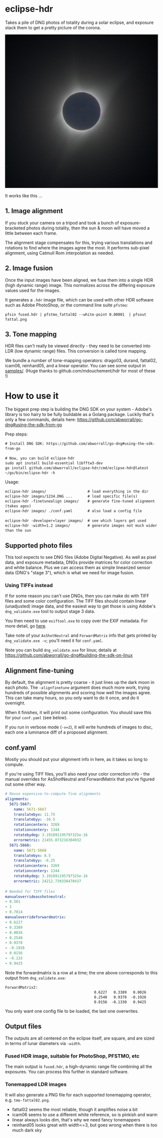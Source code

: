 # eclipse-hdr

Takes a pile of DNG photos of totality during a solar eclipse, and
exposure stack them to get a pretty picture of the corona.

![fattal02](https://github.com/abworrall/eclipse-hdr/blob/master/samples/thumb/tmo-fattal02.png)

It works like this ...

## 1. Image alignment

If you stuck your camera on a tripod and took a bunch of
exposure-bracketed photos during totality, then the sun & moon will
have moved a little between each frame.

The alignment stage compensates for this, trying various translations
and rotations to find where the images agree the most. It performs
sub-pixel alignment, using Catmull Rom interpolation as needed.

## 2. Image fusion

Once the input images have been aligned, we fuse them into a single
HDR (high dynamic range) image. This normalizes across the differing
exposure values used for the images.

It generates a `.hdr` image file, which can be used with other HDR
software such as Adobe PhotoShop, or the command line suite `pfstmo`:

    pfsin fused.hdr | pfstmo_fattal02 --white-point 0.00001  | pfsout fattal.png

## 3. Tone mapping

HDR files can't really be viewed directly - they need to be converted
into LDR (low dynamic range) files. This conversion is called tone
mapping.

We bundle a number of tone-mapping operators: drago03, durand,
fattal02, icam06, reinhard05, and a linear operator. You can see some
output in [samples/](samples/README.md). (Huge thanks to
github.com/mdouchement/hdr for most of these !)

# How to use it

The biggest prep step is building the DNG SDK on your system - Adobe's
library is too hairy to be fully buildable as a Golang package.
Luckily that's only a few commands, details here:
https://github.com/abworrall/go-dng#using-the-sdk-from-go

Prep steps:

    # Install DNG SDK: https://github.com/abworrall/go-dng#using-the-sdk-from-go

    # Now, you can build eclipse-hdr
    sudo apt install build-essential libfftw3-dev
    go install github.com/abworrall/eclipse-hdr/cmd/eclipse-hdr@latest
    ~/go/bin/eclipse-hdr -h

Usage:

    eclipse-hdr images/                   # load everything in the dir
    eclipse-hdr images/1234.DNG ...       # load specific file(s)
    eclipse-hdr -finetunealign images/    # generate fine-tuned alignment (takes ages)
    eclipse-hdr images/ ./conf.yaml       # also load a config file

    eclipse-hdr -developer=layer images/  # see which layers get used
    eclipse-hdr -width=1.2 images/        # generate images not much wider than the sun

## Supported photo files

This tool expects to see DNG files (Adobe Digital Negative). As well
as pixel data, and exposure metadata, DNGs provide matrices for color
correction and white balance. Plus we can access them as simple
linearized sensor data (DNG's "stage 3"), which is what we need for
image fusion.

### Using TIFFs instead

If for some reason you can't use DNGs, then you can make do with TIFF
files and some color configuration. The TIFF files should contain
linear (unadjusted) image data, and the easiest way to get those is
using Adobe's `dng_validate.exe` tool to output stage 3 data.

You then need to use `exiftool.exe` to copy over the EXIF metadata.
For more detail, go [here](pkg/ecolor/README.md).

Take note of your `AsShotNeutral` and `ForwardMatrix` info that gets
printed by `dng_validate.exe -v`; you'll need it for `conf.yaml`.

Note you can build `dng_validate.exe` for linux; details at
https://github.com/abworrall/go-dng#building-the-sdk-on-linux

## Alignment fine-tuning

By default, the alignment is pretty coarse - it just lines up the dark
moon in each photo. The `-alignfinetune` argument does much more work,
trying hundreds of possible alignments and scoring how well the images
agree. This can take many hours, so you only want to do it once, and
do it overnight.

When it finishes, it will print out some configuration. You should
save this for your `conf.yaml` (see below).

If you run in verbose mode (`-v=2`), it will write hundreds of images
to disc, each one a luminance diff of a proposed alignment.

## conf.yaml

Mostly you should put your alignment info in here, as it takes so
long to compute.

If you're using TIFF files, you'll also need your color correction
info - the manual overrides for AsShotNeutral and ForwardMatrix that
you've figured out some other way.

```yaml    
# Reuse expensive-to-compute fine alignments
alignments:
  5671-5667:
    name: 5671-5667
    translatebyx: 11.75
    translatebyy: -16.5
    rotationcenterx: 3269
    rotationcentery: 1344
    rotatebydeg: 3.191891195797325e-16
    errormetric: 21455.073216304932
  5671-5668:
    name: 5671-5668
    translatebyx: 8.5
    translatebyy: -6.25
    rotationcenterx: 3269
    rotationcentery: 1344
    rotatebydeg: 3.191891195797325e-16
    errormetric: 24212.739338470437

# Needed for TIFF files
manualoverrideasshotneutral:
- 0.501
- 1
- 0.7014
manualoverrideforwardmatrix:
- 0.6227
- 0.3389
- 0.0026
- 0.2548
- 0.9378
- -0.1926
- 0.0156
- -0.133
- 0.9425
```

Note the forwardmatrix is a row at a time; the one above corresponds
to this output from `dng_validate.exe`:

    ForwardMatrix2:
                                             0.6227   0.3389   0.0026
                                             0.2548   0.9378  -0.1926
                                             0.0156  -0.1330   0.9425

You only want one config file to be loaded, the last one overwrites.

## Output files

The outputs are all centered on the eclipse itself, are square, and
are sized in terms of lunar diameters via `-width`.

### Fused HDR image, suitable for PhotoShop, PFSTMO, etc

The main output is `fused.hdr`, a high-dynamic range file combining
all the exposures. You can process this further in standard software.

### Tonemapped LDR images

It will also generate a PNG file for each supported tonemapping
operator, e.g. `tmo-fattal02.png`.

- fattal02 seems the most reliable, though it amplifies noise a bit
- icam06 seems to use a different white reference, so is pinkish and warm
- linear always looks dim, that's why we need fancy tonemappers
- reinhard05 looks great with width<=3, but goes wrong when there is too much dark sky

